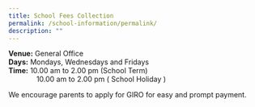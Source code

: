 ```yaml
---
title: School Fees Collection
permalink: /school-information/permalink/
description: ""
---
```

**Venue:** General Office  
**Days:** Mondays, Wednesdays and Fridays  
**Time:** 10.00 am to 2.00 pm (School Term)  
              10.00 am to 2.00 pm ( School Holiday )

We encourage parents to apply for GIRO for easy and prompt payment.